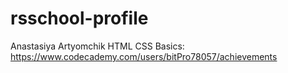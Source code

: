 # rsschool-profile
Anastasiya Artyomchik
HTML CSS Basics: https://www.codecademy.com/users/bitPro78057/achievements
